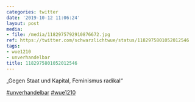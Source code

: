 ```yaml
---
categories: twitter
date: '2019-10-12 11:06:24'
layout: post
media:
- file: /media/1182975792910876672.jpg
ref: https://twitter.com/schwarzlichtwue/status/1182975801052012546
tags:
- wue1210
- unverhandelbar
title: 1182975801052012546
---
```

„Gegen Staat und Kapital, Feminismus radikal“

[#unverhandelbar](/t/unverhandelbar) [#wue1210](/t/wue1210)  